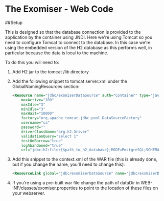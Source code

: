 The Exomiser - Web Code
===============================================================

##Setup

This is designed so that the database connection is provided to the application 
by the container using JNDI. Here we're using Tomcat so you need to configure 
Tomcat to connect to the database. In this case we're using the embedded version
of the H2 database as this performs well, in particular because the data is local
to the machine.

To do this you will need to:

1. Add H2.jar to the tomcat /lib directory   
2. Add the following snippet to tomcat server.xml under the GlobalNamingResources section:

    ```xml
    <Resource name="jdbc/exomiserDataSource" auth="Container" type="javax.sql.DataSource"
        maxActive="100" 
        maxIdle="3" 
        minIdle="3" 
        maxWait="10000" 
        factory="org.apache.tomcat.jdbc.pool.DataSourceFactory"
        username="sa" 
        password="" 
        driverClassName="org.h2.Driver"
        validationQuery="select 1" 
        testOnBorrow="true" 
        logAbandoned="true"
        url="jdbc:h2:file:{$path_to_h2_database};MODE=PostgreSQL;SCHEMA=EXOMISER;DATABASE_TO_UPPER=FALSE;IFEXISTS=TRUE;AUTO_RECONNECT=TRUE;DB_CLOSE_ON_EXIT=TRUE;AUTO_SERVER=TRUE;"/>
    ```

3. Add this snippet to the context.xml of the WAR file (this is already done, but if you change the name, you'll need to change this):

    ```xml    
    <ResourceLink global="jdbc/exomiserDataSource" name="jdbc/exomiserDataSource" type="javax.sql.DataSource"/>
    ```

4. If you're using a pre-built war file change the path of dataDir in WEB-INF/classes/exomiser.properties to point to the location of these files on your webserver.

